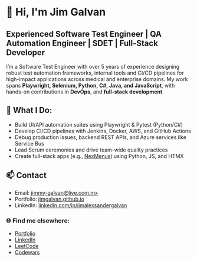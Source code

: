 # 👋 Hi, I'm Jim Galvan  
## Experienced Software Test Engineer | QA Automation Engineer | SDET | Full-Stack Developer
 
I’m a Software Test Engineer with over 5 years of experience designing robust test automation frameworks, internal tools and CI/CD pipelines for high-impact applications across medical and enterprise domains. My work spans **Playwright, Selenium, Python, C#, Java, and JavaScript**, with hands-on contributions in **DevOps**, and **full-stack development**.

## 🔧 What I Do:
- Build UI/API automation suites using Playwright & Pytest (Python/C#)
- Develop CI/CD pipelines with Jenkins, Docker, AWS, and GitHub Actions
- Debug production issues, backend REST APIs, and Azure services like Service Bus
- Lead Scrum ceremonies and drive team-wide quality practices
- Create full-stack apps (e.g., [NexMenus](https://github.com/JimGalvan/nexmenus)) using Python, JS, and HTMX

## 📫 Contact
- Email: [jimmy-galvan@live.com.mx](mailto:jimmy-galvan@live.com.mx)  
- Portfolio: [jimgalvan.github.io](https://jimgalvan.github.io/)  
- LinkedIn: [linkedin.com/in/jimalexsandergalvan](https://www.linkedin.com/in/jimalexsandergalvan)


### 🌐 Find me elsewhere:
- [Portfolio](https://jimgalvan.github.io/)
- [LinkedIn](https://www.linkedin.com/in/jimalexsandergalvan/)
- [LeetCode](https://leetcode.com/jimmy-galvan/)
- [Codewars](https://www.codewars.com/users/jinux95/)

<!---
JimGalvan/JimGalvan is a ✨ special ✨ repository because its `README.md` (this file) appears on your GitHub profile.
You can click the Preview link to take a look at your changes.
--->
